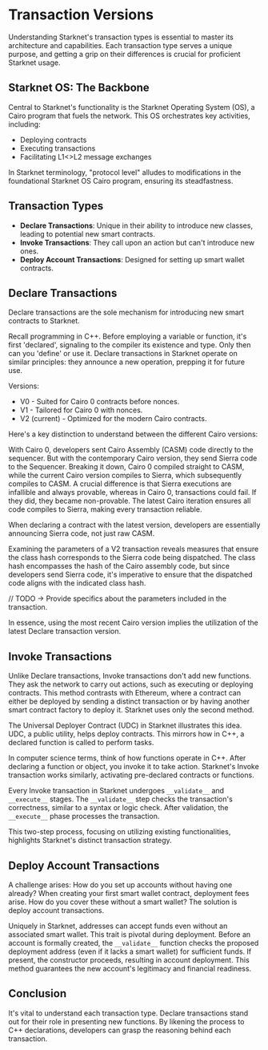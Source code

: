 # Transaction Versions

Understanding Starknet's transaction types is essential to master its architecture and capabilities. Each transaction type serves a unique purpose, and getting a grip on their differences is crucial for proficient Starknet usage.

## Starknet OS: The Backbone

Central to Starknet's functionality is the Starknet Operating System (OS), a Cairo program that fuels the network. This OS orchestrates key activities, including:

- Deploying contracts
- Executing transactions
- Facilitating L1<>L2 message exchanges

In Starknet terminology, "protocol level" alludes to modifications in the foundational Starknet OS Cairo program, ensuring its steadfastness.

## Transaction Types

- **Declare Transactions**: Unique in their ability to introduce new classes, leading to potential new smart contracts.
- **Invoke Transactions**: They call upon an action but can't introduce new ones.
- **Deploy Account Transactions**: Designed for setting up smart wallet contracts.

## Declare Transactions

Declare transactions are the sole mechanism for introducing new smart contracts to Starknet.

Recall programming in C++. Before employing a variable or function, it's first 'declared', signaling to the compiler its existence and type. Only then can you 'define' or use it. Declare transactions in Starknet operate on similar principles: they announce a new operation, prepping it for future use.

Versions:

- V0 - Suited for Cairo 0 contracts before nonces.
- V1 - Tailored for Cairo 0 with nonces.
- V2 (current) - Optimized for the modern Cairo contracts.

Here's a key distinction to understand between the different Cairo versions:

With Cairo 0, developers sent Cairo Assembly (CASM) code directly to the sequencer. But with the contemporary Cairo version, they send Sierra code to the Sequencer. Breaking it down, Cairo 0 compiled straight to CASM, while the current Cairo version compiles to Sierra, which subsequently compiles to CASM. A crucial difference is that Sierra executions are infallible and always provable, whereas in Cairo 0, transactions could fail. If they did, they became non-provable. The latest Cairo iteration ensures all code compiles to Sierra, making every transaction reliable.

When declaring a contract with the latest version, developers are essentially announcing Sierra code, not just raw CASM.

Examining the parameters of a V2 transaction reveals measures that ensure the class hash corresponds to the Sierra code being dispatched. The class hash encompasses the hash of the Cairo assembly code, but since developers send Sierra code, it's imperative to ensure that the dispatched code aligns with the indicated class hash.

// TODO -> Provide specifics about the parameters included in the transaction.

In essence, using the most recent Cairo version implies the utilization of the latest Declare transaction version.

## Invoke Transactions

Unlike Declare transactions, Invoke transactions don't add new functions. They ask the network to carry out actions, such as executing or deploying contracts. This method contrasts with Ethereum, where a contract can either be deployed by sending a distinct transaction or by having another smart contract factory to deploy it. Starknet uses only the second method.

The Universal Deployer Contract (UDC) in Starknet illustrates this idea. UDC, a public utility, helps deploy contracts. This mirrors how in C++, a declared function is called to perform tasks.

In computer science terms, think of how functions operate in C++. After declaring a function or object, you invoke it to take action. Starknet's Invoke transaction works similarly, activating pre-declared contracts or functions.

Every Invoke transaction in Starknet undergoes `__validate__` and `__execute__` stages. The `__validate__` step checks the transaction's correctness, similar to a syntax or logic check. After validation, the `__execute__` phase processes the transaction.

This two-step process, focusing on utilizing existing functionalities, highlights Starknet's distinct transaction strategy.

## Deploy Account Transactions

A challenge arises: How do you set up accounts without having one already? When creating your first smart wallet contract, deployment fees arise. How do you cover these without a smart wallet? The solution is deploy account transactions.

Uniquely in Starknet, addresses can accept funds even without an associated smart wallet. This trait is pivotal during deployment. Before an account is formally created, the `__validate__` function checks the proposed deployment address (even if it lacks a smart wallet) for sufficient funds. If present, the constructor proceeds, resulting in account deployment. This method guarantees the new account's legitimacy and financial readiness.

## Conclusion

It's vital to understand each transaction type. Declare transactions stand out for their role in presenting new functions. By likening the process to C++ declarations, developers can grasp the reasoning behind each transaction.
